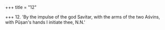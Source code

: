 +++
title = "12"

+++
12. 'By the impulse of the god Savitar, with the arms of the two Aśvins, with Pūṣan's hands I initiate thee, N.N.'
